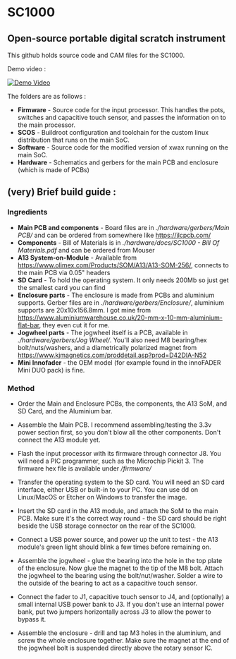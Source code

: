 # SC1000
## Open-source portable digital scratch instrument

This github holds source code and CAM files for the SC1000.

Demo video : 

[![Demo Video](https://img.youtube.com/vi/JTFGoQHsh3w/0.jpg)](https://www.youtube.com/watch?v=JTFGoQHsh3w)

The folders are as follows : 
* **Firmware** - Source code for the input processor. This handles the pots, switches and capacitive touch sensor, and passes the information on to the main processor.
* **SCOS** - Buildroot configuration and toolchain for the custom linux distribution that runs on the main SoC.
* **Software** - Source code for the modified version of xwax running on the main SoC.
* **Hardware** - Schematics and gerbers for the main PCB and enclosure (which is made of PCBs)



## (very) Brief build guide : 


### Ingredients

* **Main PCB and components** - Board files are in *./hardware/gerbers/Main PCB/* and can be ordered from somewhere like https://jlcpcb.com/
* **Components** - Bill of Materials is in *./hardware/docs/SC1000 - Bill Of Materials.pdf* and can be ordered from Mouser
* **A13 System-on-Module** - Available from https://www.olimex.com/Products/SOM/A13/A13-SOM-256/, connects to the main PCB via 0.05" headers
* **SD Card** - To hold the operating system. It only needs 200Mb so just get the smallest card you can find
* **Enclosure parts** - The enclosure is made from PCBs and aluminium supports. Gerber files are in *./hardware/gerbers/Enclosure/*, aluminium supports are 20x10x156.8mm. I got mine from https://www.aluminiumwarehouse.co.uk/20-mm-x-10-mm-aluminium-flat-bar, they even cut it for me.
* **Jogwheel parts** - The jogwheel itself is a PCB, available in *./hardware/gerbers/Jog Wheel/*. You'll also need M8 bearing/hex bolt/nuts/washers, and a diametrically polarized magnet from https://www.kjmagnetics.com/proddetail.asp?prod=D42DIA-N52
* **Mini Innofader** - the OEM model (for example found in the innoFADER Mini DUO pack) is fine.


### Method ###

* Order the Main and Enclosure PCBs, the components, the A13 SoM, and SD Card, and the Aluminium bar.

* Assemble the Main PCB. I recommend assembling/testing the 3.3v power section first, so you don't blow all the other components. Don't connect the A13 module yet.

* Flash the input processor with its firmware through connector J8. You will need a PIC programmer, such as the Microchip Pickit 3. The firmware hex file is available under */firmware/*

* Transfer the operating system to the SD card. You will need an SD card interface, either USB or built-in to your PC. You can use dd on Linux/MacOS or Etcher on Windows to transfer the image. 

* Insert the SD card in the A13 module, and attach the SoM to the main PCB. Make sure it's the correct way round - the SD card should be right beside the USB storage connector on the rear of the SC1000.

* Connect a USB power source, and power up the unit to test - the A13 module's green light should blink a few times before remaining on.

* Assemble the jogwheel - glue the bearing into the hole in the top plate of the enclosure. Now glue the magnet to the tip of the M8 bolt. Attach the jogwheel to the bearing using the bolt/nut/washer. Solder a wire to the outside of the bearing to act as a capacitive touch sensor.

* Connect the fader to J1, capacitive touch sensor to J4, and (optionally) a small internal USB power bank to J3. If you don't use an internal power bank, put two jumpers horizontally across J3 to allow the power to bypass it.

* Assemble the enclosure - drill and tap M3 holes in the aluminium, and screw the whole enclosure together. Make sure the magnet at the end of the jogwheel bolt is suspended directly above the rotary sensor IC.
